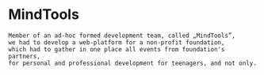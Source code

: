 # MindTools

    Member of an ad-hoc formed development team, called „MindTools”, 
    we had to develop a web-platform for a non-profit foundation, 
    which had to gather in one place all events from foundation's partners, 
    for personal and professional development for teenagers, and not only.

